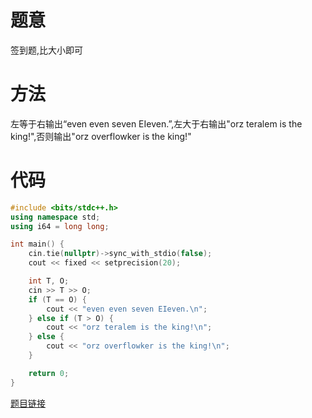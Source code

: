 # 题意

签到题,比大小即可

# 方法

左等于右输出“even even seven EIeven.”,左大于右输出"orz teralem is the king!",否则输出"orz overflowker is the king!"

# 代码

```cpp
#include <bits/stdc++.h>
using namespace std;
using i64 = long long;

int main() {
    cin.tie(nullptr)->sync_with_stdio(false);
    cout << fixed << setprecision(20);

    int T, O;
    cin >> T >> O;
    if (T == O) {
        cout << "even even seven EIeven.\n";
    } else if (T > O) {
        cout << "orz teralem is the king!\n";
    } else {
        cout << "orz overflowker is the king!\n";
    }

    return 0;
}
```

[题目链接](https://codeforces.com/gym/536487/problem/K)